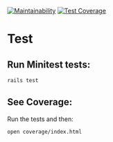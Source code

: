 [![Maintainability](https://api.codeclimate.com/v1/badges/bccc8df92819f2c663ab/maintainability)](https://codeclimate.com/github/RyanofWoods/rails-react-swedish-birds/maintainability)
[![Test Coverage](https://api.codeclimate.com/v1/badges/bccc8df92819f2c663ab/test_coverage)](https://codeclimate.com/github/RyanofWoods/rails-react-swedish-birds/test_coverage)

Test
==
Run Minitest tests:
--
```sh
rails test
```

See Coverage:
--
Run the tests and then:
```sh
open coverage/index.html
```

